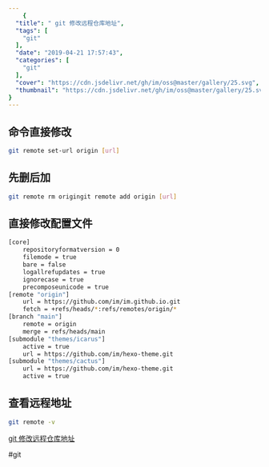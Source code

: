 ```yaml
---
    {
  "title": " git 修改远程仓库地址",
  "tags": [
    "git"
  ],
  "date": "2019-04-21 17:57:43",
  "categories": [
    "git"
  ],
  "cover": "https://cdn.jsdelivr.net/gh/im/oss@master/gallery/25.svg",
  "thumbnail": "https://cdn.jsdelivr.net/gh/im/oss@master/gallery/25.svg"
}
---
```

    

## 命令直接修改
```bash
git remote set-url origin [url]
```

## 先删后加
```bash
git remote rm origingit remote add origin [url]
```
<!--more-->
## 直接修改配置文件
```bash
[core]
	repositoryformatversion = 0
	filemode = true
	bare = false
	logallrefupdates = true
	ignorecase = true
	precomposeunicode = true
[remote "origin"]
	url = https://github.com/im/im.github.io.git
	fetch = +refs/heads/*:refs/remotes/origin/*
[branch "main"]
	remote = origin
	merge = refs/heads/main
[submodule "themes/icarus"]
	active = true
	url = https://github.com/im/hexo-theme.git
[submodule "themes/cactus"]
	url = https://github.com/im/hexo-theme.git
	active = true

```

## 查看远程地址
```bash
git remote -v
```

[git 修改远程仓库地址](https://tangxiaomi.top/2021/03/09/git/remote/)

#git